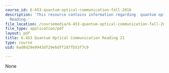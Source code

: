 ```yaml
---
course_id: 6-453-quantum-optical-communication-fall-2016
description: 'This resource contains information regarding  quantum optical communication:
  Reading.'
file_location: /coursemedia/6-453-quantum-optical-communication-fall-2016/6ad8d29e9943df29e6dff2d7fb53f7c9_MIT6_453F16_Lect21_Notes.pdf
file_type: application/pdf
layout: pdf
title: 6.453 Quantum Optical Communication Reading 21
type: course
uid: 6ad8d29e9943df29e6dff2d7fb53f7c9

---
```

None